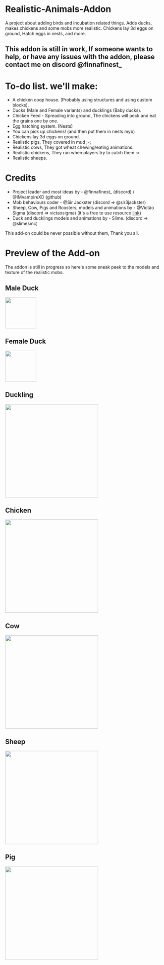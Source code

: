 # Realistic-Animals-Addon
A project about adding birds and incubation related things. Adds ducks, makes chickens and some mobs more realistic. Chickens lay 3d eggs on ground, Hatch eggs in nests, and more.

## This addon is still in work, If someone wants to help, or have any issues with the addon, please contact me on discord @finnafinest_

# To-do list. we'll make:
- A chicken coop house. (Probably using structures and using custom blocks).
- Ducks (Male and Female variants) and ducklings (Baby ducks).
- Chicken Feed - Spreading into ground, The chickens will peck and eat the grains one by one.
- Egg hatching system. (Nests)
- You can pick up chickens! (and then put them in nests myb)
- Chickens lay 3d eggs on ground.
- Realistic pigs, They covered in mud ;-;
- Realistic cows, They got wheat chewing/eating animations.
- Realistic chickens, They run when players try to catch them :>
- Realistic sheeps.

# Credits
- Project leader and most ideas by - @finnafinest_ (discord) / @IMvampireXD (github)
- Mob behaviours coder - @Sir Jackster (discord => @sir3jackster)
- Sheep, Cow, Pigs and Roosters, models and animations by - @Victão Sigma (discord => victaosigma) (it's a free to use resource [link](https://discord.com/channels/523663022053392405/1401389263219593350))
- Duck and ducklings models and animations by - Slime. (discord => @slimesmc)

This add-on could be never possible without them, Thank you all.

# Preview of the Add-on
The addon is still in progress so here's some sneak peek to the models and texture of the realistic mobs.

## Male Duck
<img src="https://cdn.discordapp.com/attachments/1396794001545498666/1396812724519829514/duck9.png?ex=68909639&is=688f44b9&hm=dbf3c9d361eca01689e8c4c19e644afa0fe9a40f9174137ac410bd800a9359be&" width="100">

## Female Duck
<img src="https://cdn.discordapp.com/attachments/1396794001545498666/1396818167065743491/duck10.png?ex=68909b4a&is=688f49ca&hm=af9760ff7e78659409a52673bae9f277a3d7705156ecb0752576ae23265d797a&" width="100">

## Duckling
<img src="https://cdn.discordapp.com/attachments/1396794001545498666/1396827663393624175/duckling2.gif?ex=6890a422&is=688f52a2&hm=df45343c4d990ad61507747bdfe755b304994152ca9a27432c1ba9d0b5c5c06b&" width="300">

## Chicken
<img src="https://cdn.discordapp.com/attachments/1401389263219593350/1401389906105860127/SPOILER_SPOILER_chicken.gif?ex=6890198e&is=688ec80e&hm=1416f04979d2fec5ff8050abb395948fdb6b64b1d6a87ce6d6c4c71317bcdfad&" width="300">

## Cow
<img src="https://cdn.discordapp.com/attachments/1401389263219593350/1401390628709077012/bull.gif?ex=68901a3a&is=688ec8ba&hm=9882611d3ff59db672c4872856a8667ff5883d113e18caea49e948286ca8705c&" width="300">

## Sheep
<img src="https://cdn.discordapp.com/attachments/1401389263219593350/1401390708497055824/sheep.gif?ex=68901a4d&is=688ec8cd&hm=2d3d3853ab048a921b45c877ea2e001056c195ae27fee8afe05bf4c70db23a2a&" width="300">

## Pig
<img src="https://cdn.discordapp.com/attachments/1401389263219593350/1401390808355049533/pig.gif?ex=68901a65&is=688ec8e5&hm=44f080bd24fb41a590ad45a643a20e4a15899e3046cb32e1084905cf31cd91a1&" width="300">
